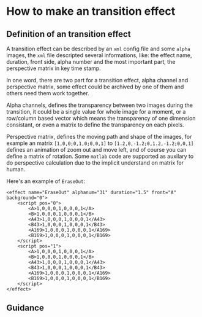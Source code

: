 # How to make an transition effect

## Definition of an transition effect
A transition effect can be described by an `xml` config file and some `alpha` images, the `xml` file descripted several informations, like: the effect name, duration, front side, alpha number and the most important part, the perspective matrix in key time stamp.

In one word, there are two part for a transition effect, alpha channel and perspective matrix, some effect could be archived by one of them and others need them work together.

Alpha channels, defines the transparency between two images during the transition, it could be a single value for whole image for a moment, or a row/column based vector which means the transparency of one dimension consistant, or even a matrix to define the transparency on each pixels.

Perspective matrix, defines the moving path and shape of the images, for example an matrix `[1,0,0;0,1,0;0,0,1]` to `[1.2,0,-1.2;0,1.2,-1.2;0,0,1]` defines an animation of zoom out and move left, and of course you can define a matrix of rotation. Some `matlab` code are supported as auxilary to do perspective calculation due to the implicit understand on matrix for human.


Here's an example of `EraseOut`:
```
<effect name="EraseOut" alphanum="31" duration="1.5" front="A" background="0">
    <script pos="0">
        <A>1,0,0,0,1,0,0,0,1</A>
        <B>1,0,0,0,1,0,0,0,1</B>
        <A43>1,0,0,0,1,0,0,0,1</A43>
        <B43>1,0,0,0,1,0,0,0,1</B43>
        <A169>1,0,0,0,1,0,0,0,1</A169>
        <B169>1,0,0,0,1,0,0,0,1</B169>
    </script>
    <script pos="1">
        <A>1,0,0,0,1,0,0,0,1</A>
        <B>1,0,0,0,1,0,0,0,1</B>
        <A43>1,0,0,0,1,0,0,0,1</A43>
        <B43>1,0,0,0,1,0,0,0,1</B43>
        <A169>1,0,0,0,1,0,0,0,1</A169>
        <B169>1,0,0,0,1,0,0,0,1</B169>
    </script>
</effect>
```

## Guidance
